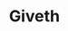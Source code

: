 ---
blog: https://medium.com/giveth
codehost: https://github.com/giveth
facebook: https://facebook.com/givethio
logohandle: givethio
sort: giveth
title: Giveth
twitter: https://x.com/givethio
website: https://giveth.io/
youtube: https://youtube.com/channel/UClfutpRoY0WTVnq0oB0E0wQ
---